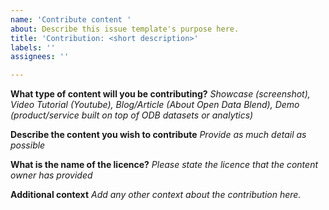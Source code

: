 ```yaml
---
name: 'Contribute content '
about: Describe this issue template's purpose here.
title: 'Contribution: <short description>'
labels: ''
assignees: ''

---
```


**What type of content will you be contributing?**
 *Showcase (screenshot), Video Tutorial (Youtube), Blog/Article (About Open Data Blend),
Demo (product/service built on top of ODB datasets or analytics)*


**Describe the content you wish to contribute** 
*Provide as much detail as possible*


**What is the name of the licence?**
*Please state the licence that the content owner has provided*

**Additional context**
*Add any other context about the contribution here.*
